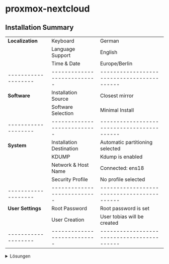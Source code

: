 # proxmox-nextcloud
## Installation Summary
|                   |                           |                                          |
|-------------------|---------------------------|------------------------------------------|
| **Localization**  | Keyboard                  | German                                   |
|                   | Language Support          | English                                  |
|                   | Time & Date               | Europe/Berlin                            |
|-------------------|---------------------------|------------------------------------------|
| **Software**      | Installation Source       | Closest mirror                           |
|                   | Software Selection        | Minimal Install                          |
|-------------------|---------------------------|------------------------------------------|
| **System**        | Installation Destination  | Automatic partitioning selected          |
|                   | KDUMP                     | Kdump is enabled                         |
|                   | Network & Host Name       | Connected: ens18                         |
|                   | Security Profile          | No profile selected                      |
|-------------------|---------------------------|------------------------------------------|
| **User Settings** | Root Password             | Root password is set                     |
|                   | User Creation             | User tobias will be created              |
|-------------------|---------------------------|------------------------------------------|

<details>
<summary>Lösungen</summary>

`mkdir myfirst-repo-student111 && cd $_`<br>
`(echo -n "which git -> ";which  git)  > ls01-git-basics-installation.txt`<br>
`(echo -n "rpm -qf /us/bin/git -> ";rpm -qf /usr/bin/git) >> ls01-git-basics-installation.txt`<br>
`(echo "dnf info git ->";dnf info git) >> ls01-git-basics-installation.txt`<br>


</details>

